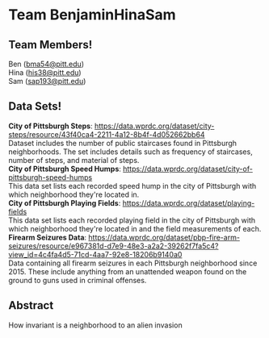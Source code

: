 # Team BenjaminHinaSam

## Team Members! 
Ben (bma54@pitt.edu)
<br> Hina (his38@pitt.edu)
<br> Sam (sap193@pitt.edu)

## Data Sets! 
<b>City of Pittsburgh Steps</b>: https://data.wprdc.org/dataset/city-steps/resource/43f40ca4-2211-4a12-8b4f-4d052662bb64
<br> Dataset includes the number of public staircases found in Pittsburgh neighborhoods. The set includes details such as frequency of staircases, number of steps, and material of steps.
<br> <b>City of Pittsburgh Speed Humps</b>: https://data.wprdc.org/dataset/city-of-pittsburgh-speed-humps
<br> This data set lists each recorded speed hump in the city of Pittsburgh with which neighborhood they're located in. 
<br> <b>City of Pittsburgh Playing Fields</b>: https://data.wprdc.org/dataset/playing-fields
<br> This data set lists each recorded playing field in the city of Pittsburgh with which neighborhood they're located in and the field measurements of each. 
<br> <b>Firearm Seizures Data</b>: https://data.wprdc.org/dataset/pbp-fire-arm-seizures/resource/e967381d-d7e9-48e3-a2a2-39262f7fa5c4?view_id=4c4fa4d5-71cd-4aa7-92e8-18206b9140a0
<br> Data containing all firearm seizures in each Pittsburgh neighborhood since 2015. These include anything from an unattended weapon found on the ground to guns used in criminal offenses.

## Abstract 
How invariant is a neighborhood to an alien invasion
